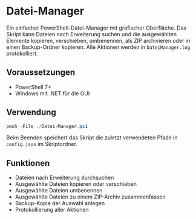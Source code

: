 # Datei-Manager

Ein einfacher PowerShell-Datei-Manager mit grafischer Oberfläche. Das Skript kann Dateien nach Erweiterung suchen und die ausgewählten Elemente kopieren, verschieben, umbenennen, als ZIP archivieren oder in einen Backup-Ordner kopieren. Alle Aktionen werden in `DateiManager.log` protokolliert.

## Voraussetzungen
- PowerShell 7+
- Windows mit .NET für die GUI

## Verwendung
```powershell
pwsh -File ./Datei-Manager.ps1
```
Beim Beenden speichert das Skript die zuletzt verwendeten Pfade in `config.json` im Skriptordner.

## Funktionen
- Dateien nach Erweiterung durchsuchen
- Ausgewählte Dateien kopieren oder verschieben
- Ausgewählte Dateien umbenennen
- Ausgewählte Dateien zu einem ZIP-Archiv zusammenfassen
- Backup-Kopie der Auswahl anlegen
- Protokollierung aller Aktionen
